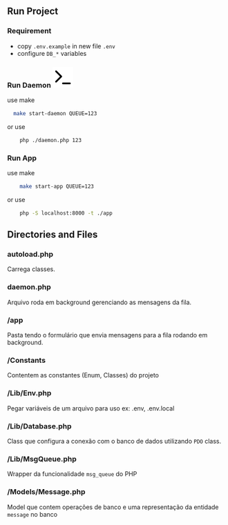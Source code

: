 ## Run Project

### Requirement

- copy `.env.example` in new file `.env`
- configure `DB_*` variables
 
### Run Daemon ![](doc/icons/terminal.svg)

use make

```bash
  make start-daemon QUEUE=123
```

or use

```bash
    php ./daemon.php 123
```

### Run App

use make

````bash
    make start-app QUEUE=123
````

or use

````bash
    php -S localhost:8000 -t ./app
````

## Directories and Files

### autoload.php

Carrega classes.

### daemon.php

Arquivo roda em background gerenciando as mensagens da fila.

### /app

Pasta tendo o formulário que envia mensagens para a fila rodando em background.

### /Constants

Contentem as constantes (Enum, Classes) do projeto

### /Lib/Env.php

Pegar variáveis de um arquivo para uso ex: .env, .env.local

### /Lib/Database.php

Class que configura a conexão com o banco de dados utilizando `PDO` class.

### /Lib/MsgQueue.php

Wrapper da funcionalidade `msg_queue` do PHP

### /Models/Message.php

Model que contem operações de banco e uma representação da entidade `message` no banco

